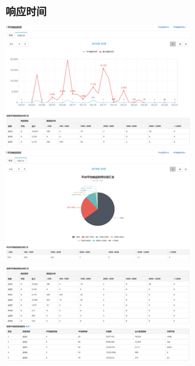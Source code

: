 # 响应时间

![响应时间](images/monitor07.png)

![响应时间](images/monitor08.png)

![响应时间](images/monitor09.png)
